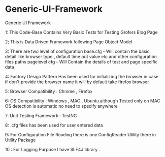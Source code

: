# Generic-UI-Framework
Generic UI Framework 

1:
This Code-Base Contains Very Basic Tests for Testing Grofers Blog Page 

2;
This is Data Driven Framework following Page Object Model

3:
There are two level of configuration 
base.cfg - Will contain the basic detail like browser type , default time out value etc and other configuration files paths
pagelevel cfg - Will Contain the details of test and page specific data 

4: 
Factory Design Pattern Has been used for initializing the browser 
in case if don't provide the browser name it will by default take firefox browser

5:
Browser Compatibility : Chrome , Firefox

6: 
OS Compatibility : Windows , MAC , Ubuntu
although Tested only on MAC
OS detection is automatic no need to specify anywhere

7:
Unit Testing Framework : TestNG

8:
.cfg files has been used for user entered data


9:
For Configuration File Reading there is one ConfigReader Utility there in Utility Package

10 :
For Logging Purpose I have SLF4J library . 





